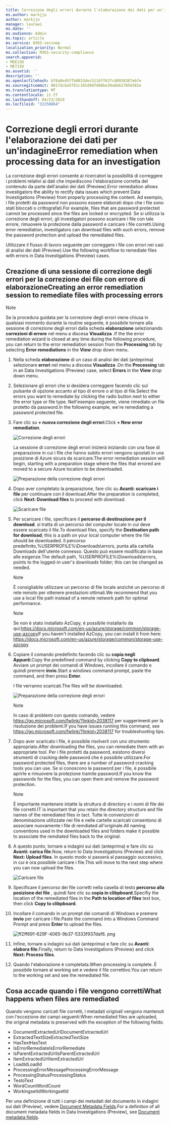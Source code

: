 ```yaml
---
title: Correzione degli errori durante l'elaborazione dei dati per un'indagine
ms.author: markjjo
author: markjjo
manager: laurawi
ms.date: ''
ms.audience: Admin
ms.topic: article
ms.service: O365-seccomp
localization_priority: Normal
ms.collection: M365-security-compliance
search.appverid:
- MOE150
- MET150
ms.assetid: ''
description: ''
ms.openlocfilehash: b78a8e45ffb0833dec5116ff637cd0930387ebfe
ms.sourcegitcommit: 0017dc6a5f81c165d9dfd88be39a6bb17856582e
ms.translationtype: MT
ms.contentlocale: it-IT
ms.lasthandoff: 04/23/2019
ms.locfileid: "32258864"
---
```

# <a name="error-remediation-when-processing-data-for-an-investigation"></a><span data-ttu-id="56acd-102">Correzione degli errori durante l'elaborazione dei dati per un'indagine</span><span class="sxs-lookup"><span data-stu-id="56acd-102">Error remediation when processing data for an investigation</span></span>

<span data-ttu-id="56acd-103">La correzione degli errori consente ai ricercatori la possibilità di correggere i problemi relativi ai dati che impediscono l'elaborazione corretta del contenuto da parte dell'analisi dei dati (Preview).</span><span class="sxs-lookup"><span data-stu-id="56acd-103">Error remediation allows investigators the ability to rectify data issues which prevent Data Investigations (Preview) from properly processing the content.</span></span> <span data-ttu-id="56acd-104">Ad esempio, i file protetti da password non possono essere elaborati dopo che i file sono stati bloccati o crittografati.</span><span class="sxs-lookup"><span data-stu-id="56acd-104">For example, files that are password protected cannot be processed since the files are locked or encrypted.</span></span> <span data-ttu-id="56acd-105">Se si utilizza la correzione degli errori, gli investigatori possono scaricare i file con tale errore, rimuovere la protezione dalla password e caricare i file corretti.</span><span class="sxs-lookup"><span data-stu-id="56acd-105">Using error remediation, investigators can download files with such errors, remove the password protection and upload the remediated files.</span></span>

<span data-ttu-id="56acd-106">Utilizzare il flusso di lavoro seguente per correggere i file con errori nei casi di analisi dei dati (Preview).</span><span class="sxs-lookup"><span data-stu-id="56acd-106">Use the following workflow to remediate files with errors in Data Investigations (Preview) cases.</span></span>

## <a name="creating-an-error-remediation-session-to-remediate-files-with-processing-errors"></a><span data-ttu-id="56acd-107">Creazione di una sessione di correzione degli errori per la correzione dei file con errore di elaborazione</span><span class="sxs-lookup"><span data-stu-id="56acd-107">Creating an error remediation session to remediate files with processing errors</span></span>

>[!NOTE]
><span data-ttu-id="56acd-108">Se la procedura guidata per la correzione degli errori viene chiusa in qualsiasi momento durante la routine seguente, è possibile tornare alla sessione di correzione degli errori dalla scheda **elaborazione** selezionando **correzioni di errore** nel menu a discesa **Visualizza** .</span><span class="sxs-lookup"><span data-stu-id="56acd-108">If the the error remediation wizard is closed at any time during the following procedure, you can return to the error remediation session from the **Processing** tab by selecting **Error remediations** in the **View** drop down menu.</span></span>

1. <span data-ttu-id="56acd-109">Nella scheda **elaborazione** di un caso di analisi dei dati (anteprima) selezionare **errori** nel menu a discesa **Visualizza** .</span><span class="sxs-lookup"><span data-stu-id="56acd-109">On the **Processing** tab in an Data Investigations (Preview) case, select **Errors** in the **View** drop down menu.</span></span>

2. <span data-ttu-id="56acd-110">Selezionare gli errori che si desidera correggere facendo clic sul pulsante di opzione accanto al tipo di errore o al tipo di file.</span><span class="sxs-lookup"><span data-stu-id="56acd-110">Select the errors you want to remediate by clicking the radio button next to either the error type or file type.</span></span>  <span data-ttu-id="56acd-111">Nell'esempio seguente, viene rimediato un file protetto da password.</span><span class="sxs-lookup"><span data-stu-id="56acd-111">In the following example, we're remediating a password protected file.</span></span>

3. <span data-ttu-id="56acd-112">Fare clic su **+ nuova correzione degli errori**.</span><span class="sxs-lookup"><span data-stu-id="56acd-112">Click **+ New error remediation**.</span></span>

    ![Correzione degli errori](../media/8c2faf1a-834b-44fc-b418-6a18aed8b81a.png)

    <span data-ttu-id="56acd-114">La sessione di correzione degli errori inizierà iniziando con una fase di preparazione in cui i file che hanno subito errori vengono spostati in una posizione di Azure sicura da scaricare.</span><span class="sxs-lookup"><span data-stu-id="56acd-114">The error remediation session will begin, starting with a preparation stage where the files that errored are moved to a secure Azure location to be downloaded.</span></span>

    ![Preparazione della correzione degli errori](../media/390572ec-7012-47c4-a6b6-4cbb5649e8a8.png)

4. <span data-ttu-id="56acd-116">Dopo aver completato la preparazione, fare clic su **Avanti: scaricare i file** per continuare con il download.</span><span class="sxs-lookup"><span data-stu-id="56acd-116">After the preparation is completed, click **Next: Download files** to proceed with download.</span></span>

    ![Scaricare file](../media/6ac04b09-8e13-414a-9e24-7c75ba586363.png)

5. <span data-ttu-id="56acd-118">Per scaricare i file, specificare il **percorso di destinazione per il download**. si tratta di un percorso del computer locale in cui deve essere scaricato il file.</span><span class="sxs-lookup"><span data-stu-id="56acd-118">To download files, specify the **Destination path for download**; this is a path on your local computer where the file should be downloaded.</span></span>  <span data-ttu-id="56acd-119">Il percorso predefinito,%USERPROFILE%\Downloads\errors, punta alla cartella Downloads dell'utente connesso. Questo può essere modificato in base alle esigenze.</span><span class="sxs-lookup"><span data-stu-id="56acd-119">The default path, %USERPROFILE%\Downloads\errors, points to the logged-in user's downloads folder; this can be changed as needed.</span></span>

    >[!NOTE]
    ><span data-ttu-id="56acd-120">È consigliabile utilizzare un percorso di file locale anziché un percorso di rete remoto per ottenere prestazioni ottimali.</span><span class="sxs-lookup"><span data-stu-id="56acd-120">We recommend that you use a local file path instead of a remote network path for optimal performance.</span></span>

    > [!NOTE]
    > <span data-ttu-id="56acd-121">Se non è stato installato AzCopy, è possibile installarlo da qui:https://docs.microsoft.com/en-us/azure/storage/common/storage-use-azcopy</span><span class="sxs-lookup"><span data-stu-id="56acd-121">If you haven't installed AzCopy, you can install it from here: https://docs.microsoft.com/en-us/azure/storage/common/storage-use-azcopy</span></span>

6. <span data-ttu-id="56acd-122">Copiare il comando predefinito facendo clic su **copia negli Appunti**.</span><span class="sxs-lookup"><span data-stu-id="56acd-122">Copy the predefined command by clicking **Copy to clipboard**.</span></span> <span data-ttu-id="56acd-123">Avviare un prompt dei comandi di Windows, incollare il comando e quindi premere **invio**.</span><span class="sxs-lookup"><span data-stu-id="56acd-123">Start a windows command prompt, paste the command, and then press **Enter**.</span></span>  

    <span data-ttu-id="56acd-124">I file verranno scaricati.</span><span class="sxs-lookup"><span data-stu-id="56acd-124">The files will be downloaded.</span></span>

    ![Preparazione della correzione degli errori](../media/f364ab4d-31c5-4375-b69f-650f694a2f69.png)

     > [!NOTE]
     > <span data-ttu-id="56acd-126">In caso di problemi con questo comando, vedere https://go.microsoft.com/fwlink/?linkid=2038117 per suggerimenti per la risoluzione dei problemi.</span><span class="sxs-lookup"><span data-stu-id="56acd-126">If you have issues running this command, see https://go.microsoft.com/fwlink/?linkid=2038117 for troubleshooting tips.</span></span>

7. <span data-ttu-id="56acd-127">Dopo aver scaricato i file, è possibile risolverli con uno strumento appropriato.</span><span class="sxs-lookup"><span data-stu-id="56acd-127">After downloading the files, you can remediate them with an appropriate tool.</span></span> <span data-ttu-id="56acd-128">Per i file protetti da password, esistono diversi strumenti di cracking delle password che è possibile utilizzare.</span><span class="sxs-lookup"><span data-stu-id="56acd-128">For password protected files, there are a number of password cracking tools you can use.</span></span> <span data-ttu-id="56acd-129">Se si conoscono le password per i file, è possibile aprirle e rimuovere la protezione tramite password.</span><span class="sxs-lookup"><span data-stu-id="56acd-129">If you know the passwords for the files, you can open them and remove the password protection.</span></span>
    > [!NOTE]
    > <span data-ttu-id="56acd-130">È importante mantenere intatte la struttura di directory e i nomi di file dei file corretti.</span><span class="sxs-lookup"><span data-stu-id="56acd-130">IT is important that you retain the directory structure and file names of the remediated files in tact.</span></span>  <span data-ttu-id="56acd-131">Tutte le convenzioni di denominazione utilizzate nei file e nelle cartelle scaricati consentono di associare nuovamente i file di remdiated all'originale.</span><span class="sxs-lookup"><span data-stu-id="56acd-131">All naming conventions used in the downloaded files and folders make it possible to associate the remdiated files back to the original.</span></span>

8. <span data-ttu-id="56acd-132">A questo punto, tornare a indagini sui dati (anteprima) e fare clic su **Avanti: carica file**.</span><span class="sxs-lookup"><span data-stu-id="56acd-132">Now, return to Data Investigations (Preview) and click **Next: Upload files**.</span></span>  <span data-ttu-id="56acd-133">In questo modo si passerà al passaggio successivo, in cui è ora possibile caricare i file.</span><span class="sxs-lookup"><span data-stu-id="56acd-133">This will move to the next step where you can now upload the files.</span></span>

    ![Caricare file](../media/af3d8617-1bab-4ecd-8de0-22e53acba240.png)

9. <span data-ttu-id="56acd-135">Specificare il percorso dei file corretti nella casella di testo **percorso alla posizione dei file** , quindi fare clic su **copia in clibpboard**.</span><span class="sxs-lookup"><span data-stu-id="56acd-135">Specifiy the location of the remediated files in the **Path to location of files** text box, then click **Copy to clibpboard**.</span></span>

10. <span data-ttu-id="56acd-136">Incollare il comando in un prompt dei comandi di Windows e premere **invio** per caricare i file.</span><span class="sxs-lookup"><span data-stu-id="56acd-136">Paste the command into a Windows Command Prompt and press **Enter** to upload the files.</span></span>

    ![ff2ff691-629F-4065-9b37-5333f937daf6. png](../media/ff2ff691-629f-4065-9b37-5333f937daf6.png)

11. <span data-ttu-id="56acd-138">Infine, tornare a indagini sui dati (anteprima) e fare clic su **Avanti: elabora file**.</span><span class="sxs-lookup"><span data-stu-id="56acd-138">Finally, return to Data Investigations (Preview) and click **Next: Process files**.</span></span>

12. <span data-ttu-id="56acd-139">Quando l'elaborazione è completata.</span><span class="sxs-lookup"><span data-stu-id="56acd-139">When processing is complete.</span></span>  <span data-ttu-id="56acd-140">È possibile tornare al working set e vedere il file correttivo.</span><span class="sxs-lookup"><span data-stu-id="56acd-140">You can return to the working set and see the remediated file.</span></span>

## <a name="what-happens-when-files-are-remediated"></a><span data-ttu-id="56acd-141">Cosa accade quando i file vengono corretti</span><span class="sxs-lookup"><span data-stu-id="56acd-141">What happens when files are remediated</span></span>

<span data-ttu-id="56acd-142">Quando vengono caricati file corretti, i metadati originali vengono mantenuti con l'eccezione dei campi seguenti:</span><span class="sxs-lookup"><span data-stu-id="56acd-142">When remediated files are uploaded, the original metadata is preserved with the exception of the following fields:</span></span> 

- <span data-ttu-id="56acd-143">DocumentExtractedUrl</span><span class="sxs-lookup"><span data-stu-id="56acd-143">DocumentExtractedUrl</span></span>
- <span data-ttu-id="56acd-144">ExtractedTextSize</span><span class="sxs-lookup"><span data-stu-id="56acd-144">ExtractedTextSize</span></span>
- <span data-ttu-id="56acd-145">HasText</span><span class="sxs-lookup"><span data-stu-id="56acd-145">HasText</span></span>
- <span data-ttu-id="56acd-146">IsErrorRemediate</span><span class="sxs-lookup"><span data-stu-id="56acd-146">IsErrorRemediate</span></span>
- <span data-ttu-id="56acd-147">IsParentExtractedUrl</span><span class="sxs-lookup"><span data-stu-id="56acd-147">IsParentExtractedUrl</span></span>
- <span data-ttu-id="56acd-148">ItemExtractedUrl</span><span class="sxs-lookup"><span data-stu-id="56acd-148">ItemExtractedUrl</span></span>
- <span data-ttu-id="56acd-149">LoadId</span><span class="sxs-lookup"><span data-stu-id="56acd-149">LoadId</span></span>
- <span data-ttu-id="56acd-150">ProcessingErrorMessage</span><span class="sxs-lookup"><span data-stu-id="56acd-150">ProcessingErrorMessage</span></span>
- <span data-ttu-id="56acd-151">ProcessingStatus</span><span class="sxs-lookup"><span data-stu-id="56acd-151">ProcessingStatus</span></span>
- <span data-ttu-id="56acd-152">Testo</span><span class="sxs-lookup"><span data-stu-id="56acd-152">Text</span></span>
- <span data-ttu-id="56acd-153">WordCount</span><span class="sxs-lookup"><span data-stu-id="56acd-153">WordCount</span></span>
- <span data-ttu-id="56acd-154">WorkingsetId</span><span class="sxs-lookup"><span data-stu-id="56acd-154">WorkingsetId</span></span>

<span data-ttu-id="56acd-155">Per una definizione di tutti i campi dei metadati del documento in indagini sui dati (Preview), vedere [Document Metadata Fields](document-metadata-fields.md).</span><span class="sxs-lookup"><span data-stu-id="56acd-155">For a definition of all document metadata fields in Data Investigations (Preview), see [Document metadata fields](document-metadata-fields.md).</span></span>